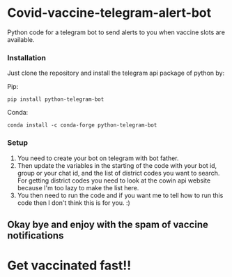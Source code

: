 # Covid-vaccine-telegram-alert-bot
Python code for a telegram bot to send alerts to you when vaccine slots are available.

### Installation
Just clone the repository and install the telegram api package of python by:

Pip:

    pip install python-telegram-bot

Conda:

    conda install -c conda-forge python-telegram-bot

### Setup
1. You need to create your bot on telegram with bot father.
2. Then update the variables in the starting of the code with your bot id, group or your chat id, and the list of district codes you want to search. For getting district codes you need to look at the cowin api website because I'm too lazy to make the list here.
3. You then need to run the code and if you want me to tell how to run this code then I don't think this is for you. :)

## Okay bye and enjoy with the spam of vaccine notifications
# Get vaccinated fast!!
